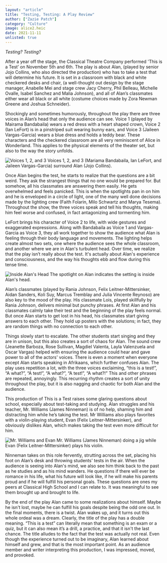 ```yaml
---
layout: "article"
title: "Testing, Testing: A Play Review"
author: ["Zazie Patch"]
category: "Culture"
image: alice2.heic
date: 2021-11-11
unlisted: true
---
```


*Testing? Testing?*

After a year off the stage, the Classical Theatre Company performed 'This is a Test’ on November 5th and 6th. The play is about Alan, (played by senior Jojo Collins, who also directed the production) who has to take a test that will determine his future. It is set in a classroom with black and white checkered desks and chair, (a well-thought out design by the stage manager, Anabelle Mei and stage crew Jacy Cherry, Phil Belleau, Michelle Ovalle, Isabel Sanchez and Malia Johnson), and all of Alan’s classmates either wear all black or all white (costume choices made by Zora Newman Greene and Joshua Schneider).

Shockingly and sometimes humorously, throughout the play there are three voices in Alan’s head that only the audience can see. Voice 1 (played by Mairama Bandabaila) wears a red dress with a heart shaped crown, Voice 2 (Ian LeFort) is in a pinstriped suit wearing bunny ears, and Voice 3 (Jaileen Vargas-Garcia) wears a blue dress and holds a teddy bear. These characters and the checkered classroom are all very reminiscent of Alice in Wonderland. This applies to the physical elements of the theater set, but also to the way the story unfolds.

![Voices 1, 2, and 3](/assets/images/alice-in-wonderland.HEIC)
<span>Voices 1, 2, and 3 (Mariama Bandabaila, Ian LeFort, and Jaileen Vargas-Garcia) surround Alan (Jojo Collins).</span>

Once Alan begins the test, he starts to realize that the questions are a bit weird. They ask the strangest things that no one would be prepared for. But somehow, all his classmates are answering them easily. He gets overwhelmed and feels panicked. This is when the spotlights pan in on him and he is enveloped in a circle of light, one of the many well done decisions made by the lighting crew (Faith Folarin, Milo Schwartz and Marya Tesema). Throughout the show, the three voices speak and tell his thoughts, making him feel worse and confused, in fact antagonizing and tormenting him. 

LeFort brings his character of Voice 2 to life, with wide gestures and exaggerated expressions. Along with Bandabaila as Voice 1 and Vargas-Garcia as Voice 3, they all work together to show the audience what Alan is feeling through their body language and movements. The lighting helps create almost two sets, one where the audience sees the whole classroom, and another where we are in Alan's turbulent head. Over time, we realize that the play isn’t really about the test. It's actually about Alan's experience and consciousness, and the way his thoughts ebb and flow during this tense time.

![Inside Alan's Head](/assets/images/spotlight.HEIC)
<span>The spotlight on Alan indicates the setting is inside Alan's head.</span>

Alan’s classmates (played by Rania Johnson, Felix Leitner-Mittersinker, Aidan Sanders, Koli Suy, Marcus Tremblay and Julia Vincente Reynoso) are also key to the mood of the play. His classmate Lois, played skillfully by Rania Johnson, delivers minimal but punchy phrases. At first Alan and his classmates calmly take their test and the beginning of the play feels normal. But once Alan starts to get lost in his head, his classmates start giving answers to each other. They hold up posters with the solutions; in fact, they are random things with no connection to each other.

Things slowly start to escalate. The other students start singing and they are in unison, but this also creates a sort of chaos for Alan. The sound crew (Jeanette Barboza, Rose Sullivan, Magdiel Valenta, Layla Valenzuela and Oscar Vargas) helped with ensuring the audience could hear and gave power to all of the actors' voices. There is even a moment when everyone except Alan starts speaking in Afrikaans, which further confuses Alan. The play uses repetition a lot, with the three voices exclaiming, “this is a test!”, “A what?”, “A test!”, “A what?”, “A test!”, “A what?!” This and other phrases are repeated, annoyingly. This recurring rhythm creates a sort of unity throughout the play, but it is also nagging and chaotic for both Alan and the audience.

This production of This is a Test raises some glaring questions about school, especially about test-taking and studying. Alan struggles and his teacher, Mr. Williams (James Ninneman) is of no help, shaming him and distracting him while he’s taking the test. Mr Williams also plays favorites with a violin-playing student, Evan (Felix Leitner-Mittersinker), and obviously dislikes Alan, which makes taking the test even more difficult for him. 

![Mr. Williams and Evan](/assets/images/green.HEIC)
<span>Mr. Williams (James Ninneman) doing a jig while Evan (Felix Leitner-Mittersinker) plays his violin.</span>

Ninneman takes on this role fervently, strutting across the set, placing his foot on Alan’s desk and throwing students' tests in the air. When the audience is seeing into Alan's mind, we also see him think back to the past as he studies and as his mind wanders. He questions if there will ever be romance in his life, what his future will look like, if he will make his parents proud and if he will fulfill his personal goals. These questions are ones my peers at Classical High School and I can relate to. It was meaningful to see them brought up and brought to life.

By the end of the play Alan came to some realizations about himself. Maybe he isn't lost, maybe he can fulfill his goals despite being the odd one out. In the final moments, there is a twist. Alan wakes up, and it turns out this whole ordeal was a dream. Clearly, the title of the play has a double meaning. “This is a test” can literally mean that something is an exam or a quiz, but it can also mean it’s a drill, a practice, and that it isn't the last chance. The title alludes to the fact that the test was actually not real. Even though the experience turned out to be imaginary, Alan learned about himself and grew, and that is the most important point. As an audience member and writer interpreting this production, I was impressed, moved, and provoked.





